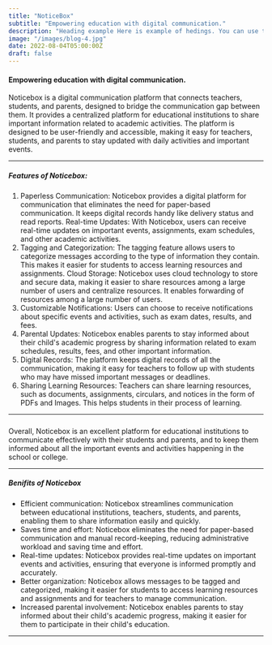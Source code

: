 ```yaml
---
title: "NoticeBox"
subtitle: "Empowering education with digital communication."
description: "Heading example Here is example of hedings. You can use this heading by following markdownify rules."
image: "/images/blog-4.jpg"
date: 2022-08-04T05:00:00Z
draft: false
---
```


#### Empowering education with digital communication.

Noticebox is a digital communication platform that connects teachers, students, and parents, designed to bridge the communication gap between them. It provides a centralized platform for educational institutions to share important information related to academic activities. The platform is designed to be user-friendly and accessible, making it easy for teachers, students, and parents to stay updated with daily activities and important events.

---

##### Features of Noticebox:

1. Paperless Communication: Noticebox provides a digital platform for communication that eliminates the need for paper-based communication. It keeps digital records handy like delivery status and read reports.
Real-time Updates: With Noticebox, users can receive real-time updates on important events, assignments, exam schedules, and other academic activities.
2. Tagging and Categorization: The tagging feature allows users to categorize messages according to the type of information they contain. This makes it easier for students to access learning resources and assignments.
Cloud Storage: Noticebox uses cloud technology to store and secure data, making it easier to share resources among a large number of users and centralize resources. It enables forwarding of resources among a large number of users.
3. Customizable Notifications: Users can choose to receive notifications about specific events and activities, such as exam dates, results, and fees.
4. Parental Updates: Noticebox enables parents to stay informed about their child's academic progress by sharing information related to exam schedules, results, fees, and other important information.
5. Digital Records: The platform keeps digital records of all the communication, making it easy for teachers to follow up with students who may have missed important messages or deadlines.
6. Sharing Learning Resources: Teachers can share learning resources, such as documents, assignments, circulars, and notices in the form of PDFs and Images. This helps students in their process of learning.

---

#####

Overall, Noticebox is an excellent platform for educational institutions to communicate effectively with their students and parents, and to keep them informed about all the important events and activities happening in the school or college.

---
##### Benifits of Noticebox

- Efficient communication: Noticebox streamlines communication between educational institutions, teachers, students, and parents, enabling them to share information easily and quickly.
- Saves time and effort: Noticebox eliminates the need for paper-based communication and manual record-keeping, reducing administrative workload and saving time and effort.
- Real-time updates: Noticebox provides real-time updates on important events and activities, ensuring that everyone is informed promptly and accurately.
- Better organization: Noticebox allows messages to be tagged and categorized, making it easier for students to access learning resources and assignments and for teachers to manage communication.
- Increased parental involvement: Noticebox enables parents to stay informed about their child's academic progress, making it easier for them to participate in their child's education.

---

